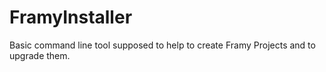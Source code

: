 # FramyInstaller
Basic command line tool supposed to help to create Framy Projects and to upgrade them.
